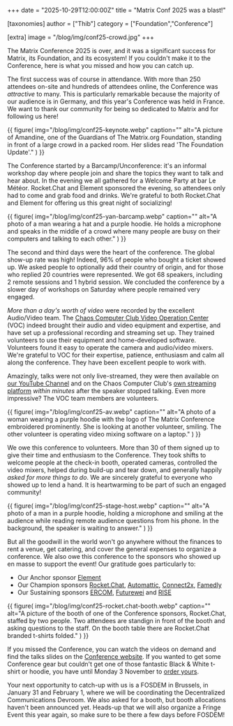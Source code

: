 +++
date = "2025-10-29T12:00:00Z"
title = "Matrix Conf 2025 was a blast!"

[taxonomies]
author = ["Thib"]
category = ["Foundation","Conference"]

[extra]
image = "/blog/img/conf25-crowd.jpg"
+++


The Matrix Conference 2025 is over, and it was a significant success for Matrix, its Foundation, and its ecosystem! If you couldn't make it to the Conference, here is what you missed and how you can catch up.

The first success was of course in attendance. With more than 250 attendees on-site and hundreds of attendees online, the Conference was _attractive_ to many. This is particularly remarkable because the majority of our audience is in Germany, and this year's Conference was held in France. We want to thank our community for being so dedicated to Matrix and for following us here!

{{ figure(
    img="/blog/img/conf25-keynote.webp"
    caption=""
    alt="A picture of Amandine, one of the Guardians of The Matrix.org Foundation, standing in front of a large crowd in a packed room. Her slides read 'The Foundation Update'."
) }}

<!-- more -->

The Conference started by a Barcamp/Unconference: it's an informal workshop day where people join and share the topics they want to talk and hear about. In the evening we all gathered for a Welcome Party at bar Le Météor. Rocket.Chat and Element sponsored the evening, so attendees only had to come and grab food and drinks. We're grateful to both Rocket.Chat and Element for offering us this great night of socializing!

{{ figure(
    img="/blog/img/conf25-yan-barcamp.webp"
    caption=""
    alt="A photo of a man wearing a hat and a purple hoodie. He holds a microphone and speaks in the middle of a crowd where many people are busy on their computers and talking to each other."
) }}

The second and third days were the heart of the conference. The global show-up rate was high! Indeed, 96% of people who bought a ticket showed up. We asked people to optionally add their country of origin, and for those who replied 20 countries were represented. We got 68 speakers, including 2 remote sessions and 1 hybrid session. We concluded the conference by a slower day of workshops on Saturday where people remained very engaged.

_More than a day's worth of video_ were recorded by the excellent Audio/Video team. The [Chaos Computer Club Video Operation Center](https://c3voc.de/) (VOC) indeed brought their audio and video equipment and expertise, and have set up a professional recording and streaming set up. They trained volunteers to use their equipment and home-developed software. Volunteers found it easy to operate the camera and audio/video mixers. We're grateful to VOC for their expertise, patience, enthusiasm and calm all along the conference. They have been excellent people to work with.

Amazingly, talks were not only live-streamed, they were then available on [our YouTube Channel](https://www.youtube.com/watch?v=Hvdlk3kz4wY&list=PLl5dnxRMP1hUgnYEbpEsEEhIqY_KlO3NG) and on the Chaos Computer Club's [own streaming platform](https://media.ccc.de/c/matrix-conf-2025) _within minutes_ after the speaker stopped talking. Even more impressive? The VOC team members are volunteers.

{{ figure(
    img="/blog/img/conf25-av.webp"
    caption=""
    alt="A photo of a woman wearing a purple hoodie with the logo of The Matrix Conference embroidered prominently. She is looking at another volunteer, smiling. The other volunteer is operating video mixing software on a laptop."
) }}

We owe this conference to volunteers. More than 30 of them signed up to give their time and enthusiasm to the Conference. They took shifts to welcome people at the check-in booth, operated cameras, controlled the video mixers, helped during build-up and tear down, and generally happily _asked for more things to do_. We are sincerely grateful to everyone who showed up to lend a hand. It is heartwarming to be part of such an engaged community!

{{ figure(
    img="/blog/img/conf25-stage-host.webp"
    caption=""
    alt="A photo of a man in a purple hoodie, holding a microphone and smiling at the audience while reading remote audience questions from his phone. In the background, the speaker is waiting to answer."
) }}

But all the goodwill in the world won't go anywhere without the finances to rent a venue, get catering, and cover the general expenses to organize a conference. We also owe this conference to the sponsors who showed up en masse to support the event! Our gratitude goes particularly to:

- Our Anchor sponsor [Element](https://element.io/)
- Our Champion sponsors [Rocket.Chat](https://rocket.chat), [Automattic](https://automattic.com/), [Connect2x](https://timmy-messenger.de/), [Famedly](https://www.famedly.com/)
- Our Sustaining sponsors [ERCOM](https://cds.thalesgroup.com/en/ercom), [Futurewei](https://www.futurewei.com/) and [RISE](https://www.rise-world.com/de/)

{{ figure(
    img="/blog/img/conf25-rocket.chat-booth.webp"
    caption=""
    alt="A picture of the booth of one of the Conference sponsors, Rocket.Chat, staffed by two people. Two attendees are standign in front of the booth and asking questions to the staff. On the booth table there are Rocket.Chat branded t-shirts folded."
) }}

If you missed the Conference, you can watch the videos on demand and find the talks slides on the [Conference website](https://conference.matrix.org/watch). If you wanted to get some Conference gear but couldn't get one of those fantastic Black & White t-shirt or hoodie, you have until Monday 3 November to [order yours](https://conference.matrix.org/register/#tickets).

Your next opportunity to catch-up with us is a FOSDEM in Brussels, in January 31 and February 1, where we will be coordinating the Decentralized Communications Devroom. We also asked for a booth, but booth allocations haven't been announced yet. Heads-up that we will also organize a Fringe Event this year again, so make sure to be there a few days before FOSDEM!
